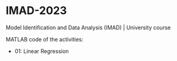 # IMAD-2023
Model Identification and Data Analysis (IMAD) | University course

MATLAB code of the activities:

- 01: Linear Regression
